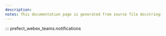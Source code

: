 ```yaml
---
description: 
notes: This documentation page is generated from source file docstrings.
---
```


::: prefect_webex_teams.notifications